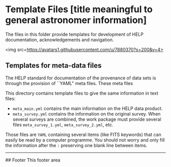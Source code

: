 # Template Files [title meaningful to general astronomer information]

The files in this folder provide templates for development of HELP
documentation, acknowledgements and navigation.

<img src=https://avatars1.githubusercontent.com/u/7880370?s=200&v=4>


## Templates for meta-data files

The HELP standard for documentation of the provenance of data sets is
through the provision of ``YAML" meta files.  These meta files 

This directory contains template files to give the same information in text
files:

- `meta_main.yml` contains the main information on the HELP data product.
- `meta_survey.yml` contains the information on the original survey. When
  several surveys are combined, the work package must provide several files
  `meta_survey_1.yml`, `meta_survey_2.yml`, etc.

Those files are `YAML` containing several items (like FITS keywords) that can
easily be read by a computer programme. You should not worry and only fill the
information after the `:` preserving one blank line between items.

<hr>
## Footer
This footer area 
